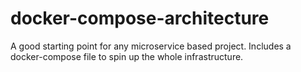 # docker-compose-architecture
A good starting point for any microservice based project. Includes a docker-compose file to spin up the whole infrastructure.
